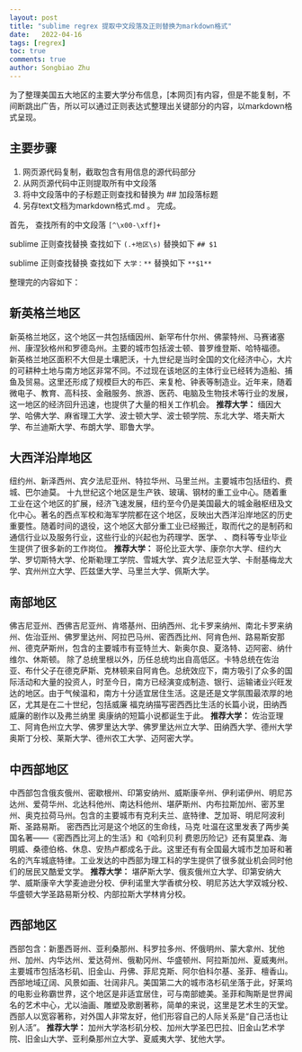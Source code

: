 ```yaml
---
layout: post
title: "sublime regrex 提取中文段落及正则替换为markdown格式"
date:   2022-04-16
tags: [regrex]
toc: true
comments: true
author: Songbiao Zhu
---
```


为了整理美国五大地区的主要大学分布信息，[本网页]有内容，但是不能复制，不间断跳出广告，所以可以通过正则表达式整理出关键部分的内容，以markdown格式呈现。

<!-- more -->

## 主要步骤

1. 网页源代码复制，截取包含有用信息的源代码部分
2. 从网页源代码中正则提取所有中文段落
3. 将中文段落中的子标题正则查找和替换为 ## 加段落标题
4. 另存text文档为markdown格式.md 。 完成。


首先，
查找所有的中文段落
`[^\x00-\xff]+`

sublime 正则查找替换
查找如下
`(.+地区\s)`
 替换如下
`## $1`

sublime 正则查找替换
查找如下
`大学：**`
 替换如下
`**$1**`

整理完的内容如下：
## 新英格兰地区

新英格兰地区，这个地区一共包括缅因州、新罕布什尔州、佛蒙特州、马赛诸塞州、康涅狄格州和罗德岛州。主要的城市包括波士顿、普罗维登斯、哈特福德。
新英格兰地区面积不大但是土壤肥沃，十九世纪是当时全国的文化经济中心，大片的可耕种土地与南方地区非常不同。不过现在该地区的主体行业已经转为造船、捕鱼及贸易。这里还形成了规模巨大的布匹、来复枪、钟表等制造业。近年来，随着微电子、教育、高科技、金融服务、旅游、医药、电脑及生物技术等行业的发展，这一地区的经济回升迅速，也提供了大量的相关工作机会。
**推荐大学：**
缅因大学、哈佛大学、麻省理工大学、波士顿大学、波士顿学院、东北大学、塔夫斯大学、布兰迪斯大学、布朗大学、耶鲁大学。

## 大西洋沿岸地区

纽约州、新泽西州、宾夕法尼亚州、特拉华州、马里兰州。主要城市包括纽约、费城、巴尔迪莫。
十九世纪这个地区是生产铁、玻璃、钢材的重工业中心。随着重工业在这个地区的扩展，经济飞速发展，纽约至今仍是美国最大的城金融枢纽及文化中心。著名的西点军校和海军学院都在这个地区，反映出大西洋沿岸地区的历史重要性。随着时间的退役，这个地区大部分重工业已经搬迁，取而代之的是制药和通信行业以及服务行业，这些行业的兴起也为药理学、医学、
、商科等专业毕业生提供了很多新的工作岗位。
**推荐大学：**
哥伦比亚大学、康奈尔大学、纽约大学、罗切斯特大学、伦斯勒理工学院、雪城大学、宾夕法尼亚大学、卡耐基梅龙大学、宾州州立大学、匹兹堡大学、马里兰大学、佩斯大学。

## 南部地区

佛吉尼亚州、西佛吉尼亚州、肯塔基州、田纳西州、北卡罗来纳州、南北卡罗来纳州、佐治亚州、佛罗里达州、阿拉巴马州、密西西比州、阿肯色州、路易斯安那州、德克萨斯州，包含的主要城市有亚特兰大、新奥尔良、夏洛特、迈阿密、纳什维尔、休斯顿。
除了总统里根以外，历任总统均出自高低区。卡特总统在佐治亚、布什父子在德克萨斯、克林顿来自阿肯色。总统效应下，南方吸引了众多的国际活动和大量的投资人，时至今日，南方已经演变成制造、银行、运输诸业兴旺发达的地区。由于气候温和，南方十分适宜居住生活。这是还是文学氛围最浓厚的地区，尤其是在二十世纪，包括威廉
福克纳描写密西西比生活的长篇小说，田纳西
威廉的剧作以及弗兰纳里
奥康纳的短篇小说都诞生于此。
**推荐大学：**
佐治亚理工、阿肯色州立大学、佛罗里达大学、佛罗里达州立大学、田纳西大学、德州大学奥斯丁分校、莱斯大学、德州农工大学、迈阿密大学。

## 中西部地区

中西部包含俄亥俄州、密歇根州、印第安纳州、威斯康辛州、伊利诺伊州、明尼苏达州、爱荷华州、北达科他州、南达科他州、堪萨斯州、内布拉斯加州、密苏里州、奥克拉荷马州。包含的主要城市有克利夫兰、底特律、芝加哥、明尼阿波利斯、圣路易斯。
密西西比河是这个地区的生命线，马克
吐温在这里发表了两步美国名著——《密西西比河上的生活》和《哈利贝利
费恩历险记》还有莫里森、海明威、桑德伯格、休息、安热卢都成名于此。这里还有有全国最大城市芝加哥和著名的汽车城底特律。工业发达的中西部为理工科的学生提供了很多就业机会同时他们的居民又酷爱文学。
**推荐大学：**
堪萨斯大学、俄亥俄州立大学、印第安纳大学、威斯康辛大学麦迪逊分校、伊利诺里大学香槟分校、明尼苏达大学双城分校、华盛顿大学圣路易斯分校、内部拉斯大学林肯分校。

## 西部地区

西部包含：新墨西哥州、亚利桑那州、科罗拉多州、怀俄明州、蒙大拿州、犹他州、加州、内华达州、爱达荷州、俄勒冈州、华盛顿州、阿拉斯加州、夏威夷州。主要城市包括洛杉矶、旧金山、丹佛、菲尼克斯、阿尔伯科尔基、圣菲、檀香山。
西部地域辽阔、风景如画、壮阔非凡。美国第二大的城市洛杉矶坐落于此，好莱坞的电影业称霸世界，这个地区是非适宜居住，可与南部媲美。圣菲和陶斯是世界闻名的艺术中心，尤以油画、雕塑及歌剧著称，简单的来说，这里是艺术生的天堂。西部人以宽容著称，对外国人非常友好，他们形容自己的人际关系是“自己活也让别人活”。
**推荐大学：**
加州大学洛杉矶分校、加州大学圣巴巴拉、旧金山艺术学院、旧金山大学、亚利桑那州立大学、夏威夷大学、犹他大学。